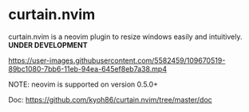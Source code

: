 # curtain.nvim

curtain.nvim is a neovim plugin to resize windows easily and intuitively.
**UNDER DEVELOPMENT**

https://user-images.githubusercontent.com/5582459/109670519-89bc1080-7bb6-11eb-94ea-645ef8eb7a38.mp4

NOTE: neovim is supported on version 0.5.0+

Doc: https://github.com/kyoh86/curtain.nvim/tree/master/doc
